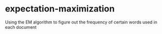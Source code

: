# expectation-maximization
Using the EM algorithm to figure out the frequency of certain words used in each document
